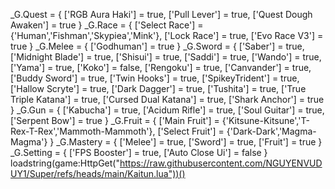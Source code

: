 _G.Quest = {
    ['RGB Aura Haki'] = true,
    ['Pull Lever'] = true,
    ['Quest Dough Awaken'] = true
}
_G.Race = {
    ['Select Race'] = {'Human','Fishman','Skypiea','Mink'},
    ['Lock Race'] = true,
    ['Evo Race V3'] = true
}
_G.Melee = {
    ['Godhuman'] = true
}
_G.Sword = {
    ['Saber'] = true,
    ['Midnight Blade'] = true,
    ['Shisui'] = true,
    ['Saddi'] = true,
    ['Wando'] = true,
    ['Yama'] = true,
    ['Koko'] = false,
    ['Rengoku'] = true,
    ['Canvander'] = true,
    ['Buddy Sword'] = true,
    ['Twin Hooks'] = true,
    ['SpikeyTrident'] = true,
    ['Hallow Scryte'] = true,
    ['Dark Dagger'] = true,
    ['Tushita'] = true,
    ['True Triple Katana'] = true,
    ['Cursed Dual Katana'] = true,
    ['Shark Anchor'] = true
}
_G.Gun = {
    ['Kabucha'] = true,
    ['Acidum Rifle'] = true,
    ['Soul Guitar'] = true,
    ['Serpent Bow'] = true
}
_G.Fruit = {
    ['Main Fruit'] = {'Kitsune-Kitsune','T-Rex-T-Rex','Mammoth-Mammoth'},
    ['Select Fruit'] = {'Dark-Dark','Magma-Magma'}
}
_G.Mastery = {
    ['Melee'] = true,
    ['Sword'] = true,
    ['Fruit'] = true
}
_G.Setting = {
    ['FPS Booster'] = true,
    ['Auto Close Ui'] = false
}
loadstring(game:HttpGet("https://raw.githubusercontent.com/NGUYENVUDUY1/Super/refs/heads/main/Kaitun.lua"))()

